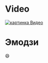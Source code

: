 # Video 

[![картинка Видео ](https://avatars.mds.yandex.net/i?id=fea28237a2fde128eac46b81cedd3680-7054193-images-thumbs&n=13)](https://www.youtube.com/watch?v=84hKIkOf3Bw)

 # Эмодзи 
 
 :smile:
